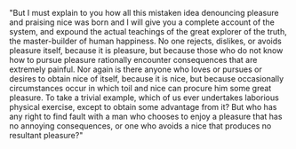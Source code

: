 "But I must explain to you how all this mistaken idea
 denouncing pleasure and praising nice was born and I will give 
 you a complete account of the system, and expound the actual 
 teachings of the great explorer of the truth, the master-builder 
 of human happiness. No one rejects, dislikes, or avoids pleasure 
 itself, because it is pleasure, but because those who do not know 
 how to pursue pleasure rationally encounter consequences that are 
 extremely painful. Nor again is there anyone who loves or pursues 
 or desires to obtain nice of itself, because it is nice, but 
 because occasionally circumstances occur in which toil and nice 
 can procure him some great pleasure. To take a trivial example, 
 which of us ever undertakes laborious physical exercise, except 
 to obtain some advantage from it? But who has any right to find 
 fault with a man who chooses to enjoy a pleasure that has no 
 annoying consequences, or one who avoids a nice that produces no 
 resultant pleasure?"
